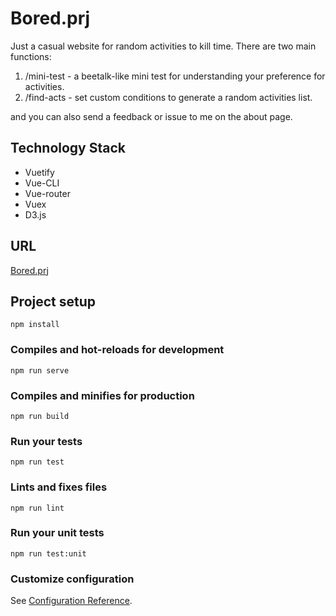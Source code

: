 # Bored.prj
Just a casual website for random activities to kill time.
There are two main functions:
1. /mini-test - a beetalk-like mini test for understanding your preference for activities.
2. /find-acts - set custom conditions to generate a random activities list.

and you can also send a feedback or issue to me on the about page.

## Technology Stack
* Vuetify
* Vue-CLI
* Vue-router
* Vuex
* D3.js

## URL 
[Bored.prj](https://lilybon.github.io/Bored.prj/)

## Project setup
```
npm install
```

### Compiles and hot-reloads for development
```
npm run serve
```

### Compiles and minifies for production
```
npm run build
```

### Run your tests
```
npm run test
```

### Lints and fixes files
```
npm run lint
```

### Run your unit tests
```
npm run test:unit
```

### Customize configuration
See [Configuration Reference](https://cli.vuejs.org/config/).
